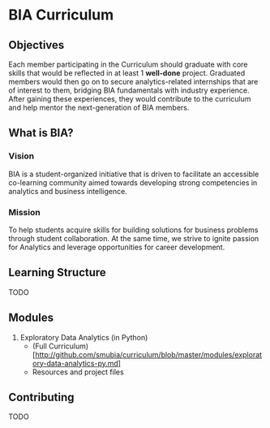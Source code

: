 # BIA Curriculum
## Objectives
Each member participating in the Curriculum should graduate with core skills that would be reflected in at least 1 **well-done** project. 
Graduated members would then go on to secure analytics-related internships that are of interest to them, bridging BIA fundamentals with industry experience. After gaining these experiences, they would contribute to the curriculum and help mentor the next-generation of BIA members.

## What is BIA?
### Vision
BIA is a student-organized initiative that is driven to facilitate an accessible co-learning
community aimed towards developing strong competencies in analytics and business intelligence.
### Mission
To help students acquire skills for building solutions for business problems through
student collaboration. At the same time, we strive to ignite passion for Analytics and
leverage opportunities for career development.

## Learning Structure
TODO


## Modules
1. Exploratory Data Analytics (in Python)
    - (Full Curriculum)[http://github.com/smubia/curriculum/blob/master/modules/exploratory-data-analytics-py.md]
    - Resources and project files

## Contributing
TODO
